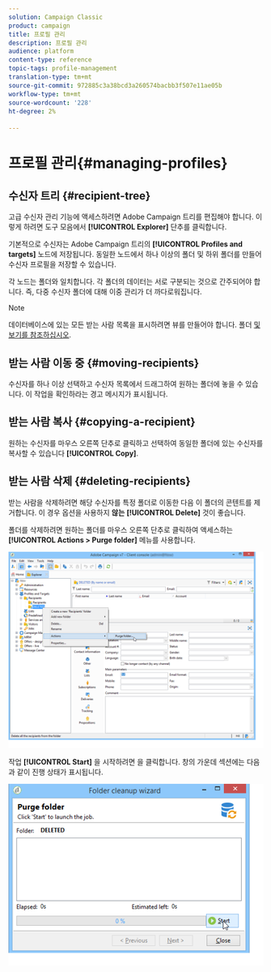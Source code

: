 ```yaml
---
solution: Campaign Classic
product: campaign
title: 프로필 관리
description: 프로필 관리
audience: platform
content-type: reference
topic-tags: profile-management
translation-type: tm+mt
source-git-commit: 972885c3a38bcd3a260574bacbb3f507e11ae05b
workflow-type: tm+mt
source-wordcount: '228'
ht-degree: 2%

---
```



# 프로필 관리{#managing-profiles}

## 수신자 트리 {#recipient-tree}

고급 수신자 관리 기능에 액세스하려면 Adobe Campaign 트리를 편집해야 합니다. 이렇게 하려면 도구 모음에서 **[!UICONTROL Explorer]** 단추를 클릭합니다.

기본적으로 수신자는 Adobe Campaign 트리의 **[!UICONTROL Profiles and targets]** 노드에 저장됩니다. 동일한 노드에서 하나 이상의 폴더 및 하위 폴더를 만들어 수신자 프로필을 저장할 수 있습니다.

각 노드는 폴더와 일치합니다. 각 폴더의 데이터는 서로 구분되는 것으로 간주되어야 합니다. 즉, 다중 수신자 폴더에 대해 이중 관리가 더 까다로워집니다.

>[!NOTE]
>
>데이터베이스에 있는 모든 받는 사람 목록을 표시하려면 뷰를 만들어야 합니다. 폴더 [및 보기를 참조하십시오](../../platform/using/access-management.md#folders-and-views).

## 받는 사람 이동 중 {#moving-recipients}

수신자를 하나 이상 선택하고 수신자 목록에서 드래그하여 원하는 폴더에 놓을 수 있습니다. 이 작업을 확인하라는 경고 메시지가 표시됩니다.

## 받는 사람 복사 {#copying-a-recipient}

원하는 수신자를 마우스 오른쪽 단추로 클릭하고 선택하여 동일한 폴더에 있는 수신자를 복사할 수 있습니다 **[!UICONTROL Copy]**.

## 받는 사람 삭제 {#deleting-recipients}

받는 사람을 삭제하려면 해당 수신자를 특정 폴더로 이동한 다음 이 폴더의 콘텐트를 제거합니다. 이 경우 옵션을 사용하지 **않는** **[!UICONTROL Delete]** 것이 좋습니다.

폴더를 삭제하려면 원하는 폴더를 마우스 오른쪽 단추로 클릭하여 액세스하는 **[!UICONTROL Actions > Purge folder]** 메뉴를 사용합니다.

![](assets/s_ncs_user_purge_folder.png)

작업 **[!UICONTROL Start]** 을 시작하려면 을 클릭합니다. 창의 가운데 섹션에는 다음과 같이 진행 상태가 표시됩니다.

![](assets/s_ncs_user_purge_folder_start.png)

